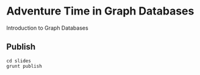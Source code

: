 # Adventure Time in Graph Databases

Introduction to Graph Databases

## Publish

```
cd slides
grunt publish
```
